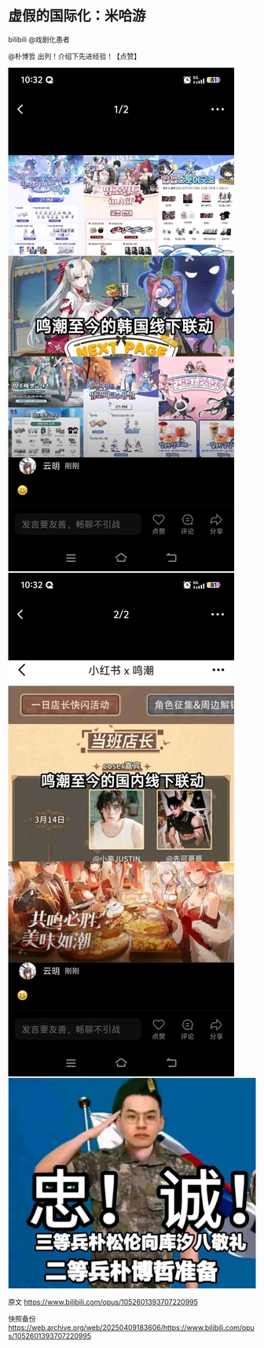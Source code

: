 # 虚假的国际化：米哈游

bilibili @戏剧化愚者

@朴博哲 出列！介绍下先进经验！【点赞】

![](https://raw.githubusercontent.com/KugouGames/iming-blog/refs/heads/main/evil-of-kurogames/images/1052601393707220995/1.jpg)
![](https://raw.githubusercontent.com/KugouGames/iming-blog/refs/heads/main/evil-of-kurogames/images/1052601393707220995/2.jpg)
![](https://raw.githubusercontent.com/KugouGames/iming-blog/refs/heads/main/evil-of-kurogames/images/1052601393707220995/3.jpg)

原文 https://www.bilibili.com/opus/1052601393707220995

快照备份 https://web.archive.org/web/20250409183606/https://www.bilibili.com/opus/1052601393707220995
